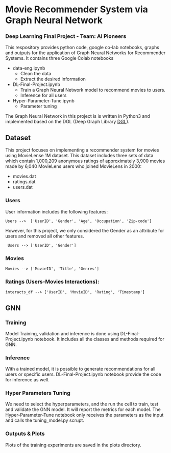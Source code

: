 # Movie Recommender System via Graph Neural Network
### Deep Learning Final Project - Team: AI Pioneers

This respository provides python code, google co-lab notebooks, graphs and outputs for the application of Graph Neural Networks for Recommender Systems. It contains three Google Colab notebooks
- data-eng.ipynb
    *  Clean the data
    *  Extract the desired information
-  DL-Final-Project.ipynb
    * Train a Graph Neural Network model to recommend movies to users.
    * Inference for all users
- Hyper-Parameter-Tune.ipynb
    * Parameter tuning

The Graph Neural Network in this project is is written in Python3 and implemented based on the DGL (Deep Graph Library [DGL](https://docs.dgl.ai/)).


## **Dataset**
This project focuses on implementing a recommender system for movies using MovieLense 1M dataset. This dataset includes three sets of data which contain 1,000,209 anonymous ratings of approximately 3,900 movies made by 6,040 MovieLens users who joined MovieLens in 2000:
  - movies.dat
  - ratings.dat
  - users.dat


### Users
User information includes the following features:

    Users -->  ['UserID', 'Gender', 'Age', 'Occupation', 'Zip-code']

However, for this project, we only considered the Gender as an attribute for users and removed all other features.

     Users --> ['UserID', 'Gender']

### Movies

    Movies --> ['MovieID', 'Title', 'Genres']


### Ratings (Users-Movies Interactions):

    interacts_df --> ['UserID', 'MovieID', 'Rating', 'Timestamp']


## **GNN**

### Training
Model Training, validation and inference is done using DL-Final-Project.ipynb notebook. It includes all the classes and methods required for GNN.


### Inference
With a trained model, it is possible to generate recommendations for all users or specific users. DL-Final-Project.ipynb notebook provide the code for inference as well.


### Hyper Parameters Tuning
We need to select the hyperparameters, and the run the cell to train, test and validate the GNN model. It will report the metrics for each model. The Hyper-Parameter-Tune notebook only receives the parameters as the input and calls the tuning_model.py scrupt.


### Outputs & Plots
Plots of the training experiments are saved in the plots directory.
